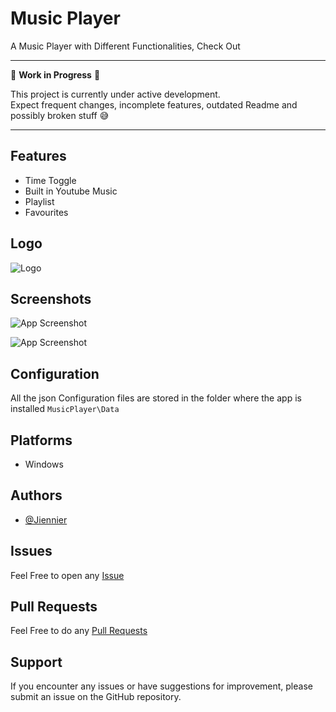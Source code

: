 # Music Player
A Music Player with Different Functionalities, Check Out

---

🚧 **Work in Progress** 🚧

This project is currently under active development.  
Expect frequent changes, incomplete features, outdated Readme and possibly broken stuff 😅  

---

## Features

- Time Toggle
- Built in Youtube Music
- Playlist
- Favourites

## Logo
![Logo](https://github.com/Jienniers/Music-Player/blob/main/Images/Logo/Icon.png)


## Screenshots

![App Screenshot](https://github.com/Jienniers/Music-Player/blob/main/Images/Screenshot/Screenshots1.png)

![App Screenshot](https://github.com/Jienniers/Music-Player/blob/main/Images/Screenshot/Screenshot2.png)


## Configuration
All the json Configuration files are stored in the folder where the app is installed ``MusicPlayer\Data``


## Platforms

- Windows
## Authors

- [@Jiennier](https://github.com/Jienniers/)


## Issues

Feel Free to open any [Issue](https://github.com/Jienniers/Music-Player/issues)

## Pull Requests

Feel Free to do any [Pull Requests](https://github.com/Jienniers/Music-Player/pulls)

## Support

If you encounter any issues or have suggestions for improvement, please submit an issue on the GitHub repository.

